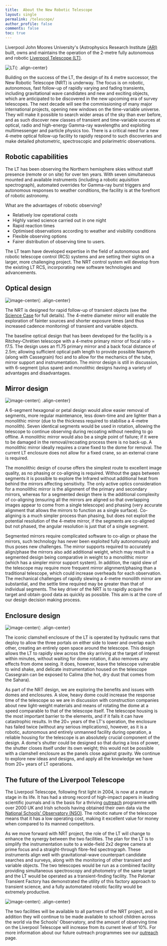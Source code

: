 ```yaml
---
title:  About the New Robotic Telescope
layout: single
permalink: /telescope/
author_profile: false
comments: false
toc: true
---
```


Liverpool John Moores University's (Astrophysics Research Institute [(ARI)](http://www.astro.ljmu.ac.uk/Main_Page) built, owns and maintains the operation of the 2-metre fully autonomous and robotic [Liverpool Telescope (LT)](http://telescope.livjm.ac.uk/). 

![LT](LT.jpg){: .align-center}

Building on the success of the LT, the design of its 4 metre successor, the New Robotic Telescope (NRT) is underway. The focus is on robotic, autonomous, fast follow-up of rapidly varying and fading transients, including gravitational wave candidates and new and exciting objects, which are anticipated to be discovered in the new upcoming era of survey telescopes. The next decade will see the commissioning of many major international projects, opening new windows on the time-variable universe. They will make it possible to search wider areas of the sky than ever before, and as such discover new classes of transient and time-variable sources at optical, radio and high-energy Gamma-ray wavelengths and exploiting multimessenger and particle physics too. There is a critical need for a new 4-metre optical follow-up facility to rapidly respond to such discoveries and make detailed photometric, spectroscopic and polarimetric observations.

## Robotic capabilities

The LT has been observing the Northern hemisphere skies without staff presence (remote or on site) for over ten years. With seven simultaneous mounted and available instruments (including a robotic aquisition spectrograph), automated overrides for Gamma-ray burst triggers and autonomous responses to weather conditions, the facility is at the forefront of robotic astronomy.

What are the advantages of robotic observing?
* Relatively low operational costs
* Highly varied science carried out in one night 
* Rapid reaction times
* Optimised observations according to weather and visibility conditions
* Flexible observing options
* Fairer distribution of observing time to users. 

The LT team have developed expertise in the field of autonomous and robotic telescope control (RCS) systems and are 
setting their sights on a larger, more challenging project. The NRT control system will develop from the existing LT RCS, incorporating new software technologies and advancements. 

## Optical design
![image-center](NRT_side_view.png){: .align-center}

The NRT is designed for rapid follow-up of transient objects (see the [Science Case](science_case.md) for full details). The 4-metre diameter mirror will enable the exploration of fainter sources and shorter exposure times (and thus increased cadence monitoring) of transient and variable objects.

The baseline optical design that has been developed for the facility is a Ritchey-Chrétien telescope with a 4-metre primary mirror of focal ratio = f7.5. The design uses an f1.75 primary mirror and a back focal distance of 2.5m; allowing sufficient optical path length to provide possible Nasmyth (along with Cassegrain) foci and to allow for the mechanics of the tube, mirror support and instrumentation. The mirror design is still in discussion, with 6-segment (plus spare) and monolithic designs having a variety of advantages and disadvantages. 

## Mirror design
![image-center](petalvshexvscirc_seg.png){: .align-center}

A 6-segment hexagonal or petal design would allow easier removal of segments, more regular maintenance, less down-time and are lighter than a monolithic mirror (due to the thickness required to stabilise a 4-metre monolith). Seven identical segments would be used in rotation, allowing the telescope to continue observing during recoating without needing to go offline. A monolithic mirror would also be a single point of failure; if it were to be damaged in the removal/recoating process there is no back-up. A monolithic mirror ideally requires a crane fixed to the dome for removal. The current LT enclosure does not allow for a fixed crane, so an external crane is required.

The monolithic design of course offers the simplest route to excellent image quality, as no phasing or co-aligning is required. Without the gaps between segments it is possible to explore the Infrared without additional heat from behind the mirrors affecting sensitivity. The only active optics consideration for a monolithic mirror is the alignment of the primary and secondary mirrors, whereas for a segmented design there is the additional complexity of co-aligning (ensuring all the mirrors are aligned so that overlapping images appear to come from a single telescope) and phasing (very accurate alignment that allows the mirrors to function as a single surface). Co-aligning is a much simpler process than phasing, but does not exploit the potential resolution of the 4-metre mirror, if the segments are co-aligned but not phased, the angular resolution is just that of a single segment.

Segmented mirrors require complicated software to co-align or phase the mirrors, such technology has never been exploited fully autonomously and thus poses new challenges. The mirror supports required to accurately align/phase the mirrors also add additional weight, which may result in a segmented design being comparative in weight to a monolithic mirror (which has a simpler mirror support system). In addition, the rapid slew of the telescope may require more frequent mirror alignment/phasing than a traditional telescope, which could increase overheads for each observation. The mechanical challenges of rapidly slewing a 4-metre monolith mirror are substantial, and the settle time required may be greater than that of individual segments. The key driver of the NRT is to rapidly acquire the target and obtain good data as quickly as possible. This aim is at the core of our design decision making process.

## Enclosure design

![image-center](15640727497_d9263ee46c_o.jpg){: .align-center}

The iconic clamshell enclosure of the LT is operated by hydraulic rams that deploy to allow the three portals on either side to lower and overlap each other, creating an entirely open space around the telescope. This design allows the LT to rapidly slew across the sky arriving at the target of interest within minutes, without waiting for dome rotation, it also removes any effects from dome seeing. It does, however, leave the telescope vulnerable to wind shake, and delicate instrumentation housed on the telescope Cassegrain can be exposed to Calima (the hot, dry dust that comes from the Sahara). 

As part of the NRT design, we are exploring the benefits and issues with domes and enclosures. A slow, heavy dome could increase the response time of the telescope so we are in discussion with construction companies about new light-weight materials and means of rotating the dome at a speed comparable to that of the telescope itself. The telescope housing is the most important barrier to the elements, and if it fails it can have catastrophic results. In the 20+ years of the LT's operation, the enclosure has failed twice (without any serious implications), however, as it is a robotic, autonomous and entirely unmanned facility during operation, a reliable housing for the telescope is an absolutely crucial component of the design. A dome's shutter could be designed so that during a loss of power, the shutter closes itself under its own weight; this would not be possible with a clamshell enclosure as the panels close against gravity. We continue to explore new ideas and designs, and apply all the knowledge we have from 20+ years of LT operations.

## The future of the Liverpool Telescope

The Liverpool Telescope, following first light in 2004, is now at a mature stage in its life. It has had a strong record of high-impact papers in leading scientific journals and is the basis for a thriving [outreach](NSO.md) programme with over 2000 UK and Irish schools having obtained their own data via the [National Schools' Observatory (NSO)](https://www.schoolsobservatory.org/). The robotic nature of the telescope means that it has a low operating cost, making it excellent value for money when compared to its manned competitors. 

As we move forward with NRT project, the role of the LT will change to enhance the synergy between the two facilities. The plan for the LT is to simplify the instrumentation suite to a wide-field 2x2 degree camera at prime focus and a straight-through fibre-fed spectrograph. These instruments align well with gravitational-wave counterpart candidate searches and surveys, along with the monitoring of other transient and variable objects. The two telescopes would be run as a combined facility providing simultaneous spectroscopy and photometry of the same target and the LT would be operated as a transient-finding facility. The Palomar Transient Factory has demonstrated the utility of this factory approach to transient science, and a fully automotated robotic facility would be extremely productive.

![image-center](LT_newpurpose.png){: .align-center}

The two facilities will be available to all partners of the NRT project, and in addition they will continue to be made available to school children across the world via the Schools' Observatory, and the amount of observing time on the Liverpool Telescope will increase from its current level of 10%. For more information about our future outreach programmes see our [outreach](NSO.md) page.
